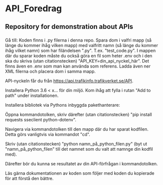 # API_Foredrag
## Repository for demonstration about APIs

### 
Gå till:
Koden finns i .py filerna i denna repo. Spara dom i valfri mapp (så länge du kommer ihåg vilken mapp) med valfritt namn (så länge du kommer ihåg vilket namn) som har filändelsen ".py". T.ex. "test_code.py". I mappen där du sparar koden måste du också göra en fil som heter .env och i den ska du skriva (utan citationstecken) "API_KEY=din_api_nyckel_här".
Det finns även en .env som man kan använda som referens. Ladda även ner XML filerna och placera dom i samma mapp.

API-nyckeln får du från https://api.trafikinfo.trafikverket.se/API.

Installera Python 3.6 < x... för din miljö. Kom ihåg att fylla i rutan "Add to path" under installationen.

Installera bibliotek via Pythons inbyggda pakethanterare:

Öppna kommandotolken, skriv därefter (utan citationstecken) "pip install requests sseclient python-dotenv". 

Navigera via kommandotolken till den mapp där du har sparat kodfilen. Detta görs vanligtvis via kommandot "cd".

Skriv (utan citationstecken) "python namn_på_python_filen.py" (byt ut "namn_på_python_filen" till det namnet som du valt att namnge din kodfil med).

Därefter bör du kunna se resultatet av din API-förfrågan i kommandotolken. 

Läs gärna dokumentationen av koden som följer med koden du kopierade för att förstå den bättre. 
